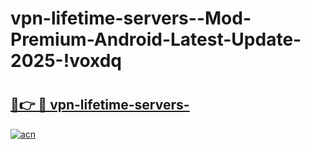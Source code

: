 # vpn-lifetime-servers--Mod-Premium-Android-Latest-Update-2025-!voxdq

# <h2><a href="https://0qsyur.esa.edu.pl?title=vpn-lifetime-servers-&ref=voxdq">🔗👉 🔴 vpn-lifetime-servers-</a></h2>

[![acn](https://github.com/user-attachments/assets/0f9c940e-d8b0-45ae-aac7-cd30a18b3e1c)](https://0qsyur.esa.edu.pl?title=vpn-lifetime-servers-&ref=voxdq)

